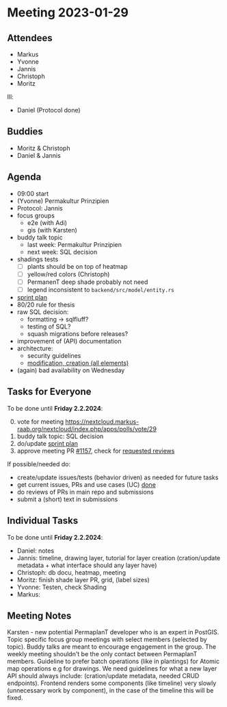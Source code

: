 # Meeting 2023-01-29

## Attendees

- Markus
- Yvonne
- Jannis
- Christoph
- Moritz

Ill:

- Daniel (Protocol done)

## Buddies

- Moritz & Christoph
- Daniel & Jannis

## Agenda

- 09:00 start
- (Yvonne) Permakultur Prinzipien
- Protocol: Jannis
- focus groups
  - e2e (with Adi)
  - gis (with Karsten)
- buddy talk topic
  - last week: Permakultur Prinzipien
  - next week: SQL decision
- shadings tests
  - [ ] plants should be on top of heatmap
  - [ ] yellow/red colors (Christoph)
  - [ ] PermanenT deep shade probably not need
  - [ ] legend inconsistent to `backend/src/model/entity.rs`
- [sprint plan](https://project.permaplant.net)
- 80/20 rule for thesis
- raw SQL decision:
  - formatting -> sqlfluff?
  - testing of SQL?
  - squash migrations before releases?
- improvement of (API) documentation
- architecture:
  - security guidelines
  - [modification, creation (all elements)](https://issues.permaplant.net/1168)
- (again) bad availability on Wednesday

## Tasks for Everyone

To be done until **Friday 2.2.2024**:

0. vote for meeting https://nextcloud.markus-raab.org/nextcloud/index.php/apps/polls/vote/29
1. buddy talk topic: SQL decision
2. do/update [sprint plan](https://project.permaplant.net)
3. approve meeting PR [#1157](https://pull.permaplant.net/1174/files),
   check for [requested reviews](https://pulls.permaplant.net/?q=is%3Aopen+user-review-requested%3A%40me)

If possible/needed do:

- create/update issues/tests (behavior driven) as needed for future tasks
- get current issues, PRs and use cases (UC) [done](../usecases/README.md)
- do reviews of PRs in main repo and submissions
- submit a (short) text in submissions

## Individual Tasks

To be done until **Friday 2.2.2024**:

- Daniel: notes
- Jannis: timeline, drawing layer, tutorial for layer creation (cration/update metadata + what interface should any layer have)
- Christoph: db docu, heatmap, meeting
- Moritz: finish shade layer PR, grid, (label sizes)
- Yvonne: Testen, check Shading
- Markus:

## Meeting Notes

Karsten - new potential PermaplanT developer who is an expert in PostGIS.
Topic specific focus group meetings with select members (selected by topic).
Buddy talks are meant to encourage engagement in the group. The weekly meeting shouldn't be the only contact between PermaplanT members. Guideline to prefer batch operations (like in plantings) for Atomic map operations e.g for drawings. We need guidelines for what a new layer API should always include: (cration/update metadata, needed CRUD endpoints). Frontend renders some components (like timeline) very slowly (unnecessary work by component), in the case of the timeline this will be fixed.

